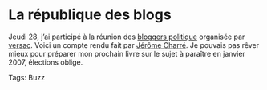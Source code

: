 # La république des blogs

Jeudi 28, j’ai participé à la réunion des [bloggers politique](http://www.republiquedesblogs.net/) organisée par [versac](http://vanb.typepad.com/versac/2006/06/succs_pour_la_p.html). Voici un compte rendu fait par [Jérôme Charré](http://jcharre.typepad.com/jcharre/2006/06/rpublique_des_b.html). Je pouvais pas rêver mieux pour préparer mon prochain livre sur le sujet à paraître en janvier 2007, élections oblige.

Tags: Buzz